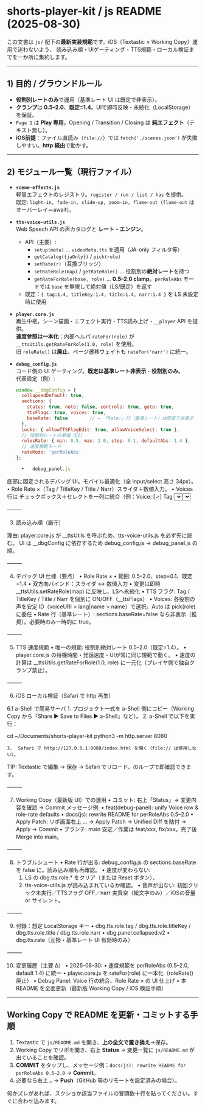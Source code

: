 # shorts-player-kit / js README (2025-08-30)

この文書は `js/` 配下の**最新実装規範**です。iOS（Textastic × Working Copy）運用で迷わないよう、
読み込み順・UIゲーティング・TTS規範・ローカル検証までを一か所に集約します。

---

## 1) 目的 / グラウンドルール

- **役割別レートのみ**で運用（基準レート UI は既定で非表示）。
- **クランプ**は **0.5–2.0**、**既定=1.4**。UIで即時反映・永続化（LocalStorage）を保証。
- `Page 1` は **Play 専用**。Opening / Transition / Closing は **純エフェクト**（テキスト無し）。
- **iOS前提**：ファイル直読み（`file://`）では `fetch('./scenes.json')` が失敗しやすい。**http 経由**で動かす。

---

## 2) モジュール一覧（現行ファイル）

- **`scene-effects.js`**  
  軽量エフェクトのレジストリ。`register / run / list / has` を提供。  
  既定: `light-in, fade-in, slide-up, zoom-in, flame-out`（`flame-out` はオーバーレイ＝await）。

- **`tts-voice-utils.js`**  
  Web Speech API の声カタログと **レート・エンジン**。  
  - API（主要）:
    - `setup(meta)` … `videoMeta.tts` を適用（JA-only フィルタ等）
    - `getCatalog({jaOnly})` / `pick(role)`
    - `setRate(r)`（互換ブリッジ）
    - `setRateRole(map)` / `getRateRole()` … 役割別の**絶対レート**を持つ
    - `getRateForRole(base, role)` … **0.5–2.0 clamp**。`perRoleAbs` モードでは `base` を無視して絶対値（LS/既定）を返す
  - 既定：`{ tag:1.4, titleKey:1.4, title:1.4, narr:1.4 }` を LS 未設定時に使用

- **`player.core.js`**  
  再生中枢。シーン描画・エフェクト実行・TTS読み上げ・`__player` API を提供。  
  **速度参照は一本化**：内部ヘルパ `rateFor(role)` が `__ttsUtils.getRateForRole(1.0, role)` を使用。  
  旧 `roleRate()` は**廃止**。ページ遷移ウェイトも `rateFor('narr')` に統一。

- **`debug_config.js`**  
  コード側の UI ゲーティング。**既定は基準レート非表示**・**役割別のみ**。  
  代表設定（例）:
  ```js
  window.__dbgConfig = {
    collapsedDefault: true,
    sections: {
      status: true, note: false, controls: true, goto: true,
      ttsFlags: true, voices: true,
      baseRate: false        // ← 「Rate:」行（基準レート）は既定で非表示
    },
    locks: { allowTTSFlagEdit: true, allowVoiceSelect: true },
    // 役割別レートの帯域（UI）
    rolesRate: { min: 0.5, max: 2.0, step: 0.1, defaultAbs: 1.4 },
    // 速度規範モード
    rateMode: 'perRoleAbs'
  };

	•	debug_panel.js
底部に固定されるデバッグ UI。モバイル最適化（全 input/select 高さ 34px）。
	•	Role Rate ×（Tag / TitleKey / Title / Narr）スライダ＋数値入力。
	•	Voices 行は チェックボックス＋セレクトを一列に統合（例：Voice: [✓] Tag <select>  [✓] TitleKey <select> …）。
	•	LocalStorage
	•	dbg.panel.collapsed.v2（折り畳み状態）
	•	dbg.tts.role.tag|titleKey|title|narr（役割別レート）
	•	dbg.tts.rate（互換キー / 基準レートUIを使う場合のみ）
	•	global-zoom-guard.js（任意）
ズーム/セーフエリアの挙動ガード。必要に応じて使用。

⸻

3) 読み込み順（厳守）

<!-- 1. エフェクト（非依存） -->
<script src="./js/scene-effects.js" defer></script>
<!-- 2. TTSユーティリティ（プレイヤより前） -->
<script src="./js/tts-voice-utils.js" defer></script>
<!-- 3. プレイヤ中枢 -->
<script src="./js/player.core.js" defer></script>
<!-- 4. デバッグ設定（UI本体より前） -->
<script src="./js/debug_config.js" defer></script>
<!-- 5. デバッグUI本体 -->
<script src="./js/debug_panel.js" defer></script>
<!-- 6. 追加の環境ガード（必要なときだけ） -->
<script src="./js/global-zoom-guard.js" defer></script>

理由: player.core.js が __ttsUtils を呼ぶため、tts-voice-utils.js を必ず先に読む。
UI は __dbgConfig に依存するため debug_config.js → debug_panel.js の順。

⸻

4) デバッグ UI 仕様（要点）
	•	Role Rate ×
	•	範囲: 0.5–2.0、step=0.1、既定=1.4
	•	双方向バインド：スライダ ↔ 数値入力
	•	変更は即時 __ttsUtils.setRateRole(map) に反映し、LSへ永続化
	•	TTS フラグ: Tag / TitleKey / Title / Narr を個別に ON/OFF（__ttsFlags）
	•	Voices: 各役割の声を安定 ID（voiceURI > lang|name > name）で選択。Auto は pick(role) に委任
	•	Rate 行（基準レート）: sections.baseRate=false なら非表示（推奨）。必要時のみ一時的に true。

⸻

5) TTS 速度規範
	•	唯一の規範: 役割別絶対レート 0.5–2.0（既定=1.4）。
	•	player.core.js の待機時間・発話速度・UIが常に同じ規範で動く。
	•	速度の計算は __ttsUtils.getRateForRole(1.0, role) に一元化（プレイヤ側で独自クランプ禁止）。

⸻

6) iOS ローカル検証（Safari で http 再生）

6.1 a-Shell で簡易サーバ
	1.	プロジェクト一式を a-Shell 側にコピー（Working Copy から「Share ▶︎ Save to Files ▶︎ a-Shell」など）。
	2.	a-Shell で以下を実行：

cd ~/Documents/shorts-player-kit
python3 -m http.server 8080


	3.	Safari で http://127.0.0.1:8080/index.html を開く（file:// は使用しない）。

TIP: Textastic で編集 → 保存 → Safari でリロード、のループで即確認できます。

⸻

7) Working Copy（最新版 UI）での運用
	•	コミット: 右上「Status」→ 変更内容を確認 → Commit
メッセージ例:
	•	feat(debug-panel): unify Voice row & role-rate defaults
	•	docs(js): rewrite README for perRoleAbs 0.5–2.0
	•	Apply Patch: リポ画面右上 … → Apply Patch → Unified Diff を貼付 → Apply → Commit
	•	ブランチ: main 安定／作業は feat/xxx, fix/xxx。完了後 Merge into main。

⸻

8) トラブルシュート
	•	Rate 行が出る: debug_config.js の sections.baseRate を false に。読み込み順も再確認。
	•	速度が変わらない:
	1.	LS の dbg.tts.role.* をクリア（または Reset ボタン）、
	2.	tts-voice-utils.js が読み込まれているか確認。
	•	音声が出ない: 初回クリック未実行／TTSフラグ OFF／narr 実質空（絵文字のみ）／iOSの音量 or サイレント。

⸻

9) 付録：想定 LocalStorage キー
	•	dbg.tts.role.tag / dbg.tts.role.titleKey / dbg.tts.role.title / dbg.tts.role.narr
	•	dbg.panel.collapsed.v2
	•	dbg.tts.rate（互換・基準レート UI 有効時のみ）

⸻

10) 変更履歴（主要 Δ）
	•	2025-08-30:
	•	速度規範を perRoleAbs (0.5–2.0, default 1.4) に統一
	•	player.core.js を rateFor(role) に一本化（roleRate() 廃止）
	•	Debug Panel: Voice 行の統合、Role Rate × の UI 仕上げ
	•	本 README を全面更新（最新版 Working Copy / iOS 検証手順）

---

## Working Copy で README を更新・コミットする手順
1) Textastic で `js/README.md` を開き、**上の全文で置き換え**→保存。  
2) Working Copy でリポを開き、右上 **Status** → 変更一覧に `js/README.md` が出ていることを確認。  
3) **COMMIT** をタップし、メッセージ例：`docs(js): rewrite README for perRoleAbs 0.5–2.0` → **Commit**。  
4) 必要なら右上 `…` → **Push**（GitHub 等のリモートを設定済みの場合）。

何かズレがあれば、スクショか該当ファイルの冒頭数十行を貼ってください。すぐに合わせ込みます。